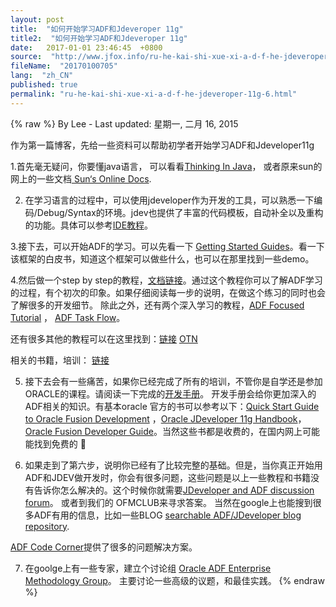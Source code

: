 ```yaml
---
layout: post
title:  "如何开始学习ADF和Jdeveroper 11g"
title2:  "如何开始学习ADF和Jdeveroper 11g"
date:   2017-01-01 23:46:45  +0800
source:  "http://www.jfox.info/ru-he-kai-shi-xue-xi-a-d-f-he-jdeveroper-11g-6.html"
fileName:  "20170100705"
lang:  "zh_CN"
published: true
permalink: "ru-he-kai-shi-xue-xi-a-d-f-he-jdeveroper-11g-6.html"
---
```

{% raw %}
By Lee - Last updated: 星期一, 二月 16, 2015

作为第一篇博客，先给一些资料可以帮助初学者开始学习ADF和Jdeveloper11g

1.首先毫无疑问，你要懂java语言， 可以看看[Thinking In Java](http://www.jfox.info/go.php?url=http://www.mindview.net/Books/TIJ/)， 或者原来sun的网上的一些文档[ Sun‘s Online Docs](http://www.jfox.info/go.php?url=http://java.sun.com/docs/books/tutorial/getStarted/index.html).

2. 在学习语言的过程中，可以使用jdeveloper作为开发的工具，可以熟悉一下编码/Debug/Syntax的环境。jdev也提供了丰富的代码模板，自动补全以及重构的功能。具体可以参考[IDE教程](http://www.jfox.info/go.php?url=http://st-curriculum.oracle.com/obe/jdev/obe11jdev/ps1/introjdevide/introjdevide.htm)。

3.接下去，可以开始ADF的学习。可以先看一下 [Getting Started Guides](http://www.jfox.info/go.php?url=http://www.oracle.com/technetwork/developer-tools/jdev/overview/jdeveloper-reviewrguide-086026.html)。看一下该框架的白皮书，知道这个框架可以做些什么，也可以在那里找到一些demo。

4.然后做一个step by step的教程，[文档链接](http://www.jfox.info/go.php?url=http://download.oracle.com/docs/cd/E18941_01/tutorials/jdtut_11r2_55/jdtut_11r2_55_1.html)。通过这个教程你可以了解ADF学习的过程，有个初次的印象。如果仔细阅读每一步的说明，在做这个练习的同时也会了解很多的开发细节。 除此之外，还有两个深入学习的教程，[ADF Focused Tutorial](http://www.jfox.info/go.php?url=http://st-curriculum.oracle.com/obe/jdev/obe11jdev/ps1/adf_richclient/adfrichclient.htm) ， [ADF Task Flow](http://www.jfox.info/go.php?url=http://st-curriculum.oracle.com/obe/jdev/obe11jdev/ps1/boundedtaskflow/bounded_task_flow.html)。

还有很多其他的教程可以在这里找到：[链接](http://www.jfox.info/go.php?url=http://download.oracle.com/docs/cd/E18941_01/tutorials/toc.htm)  [OTN](http://www.jfox.info/go.php?url=http://www.oracle.com/technetwork/developer-tools/jdev/overview/index-100269.html)

相关的书籍，培训： [链接](http://www.jfox.info/go.php?url=http://www.oracle.com/technetwork/developer-tools/jdev/training11g-090355.html)

5. 接下去会有一些痛苦，如果你已经完成了所有的培训，不管你是自学还是参加ORACLE的课程。请阅读一下完成的[开发手册](http://www.jfox.info/go.php?url=http://download.oracle.com/docs/cd/E16162_01/index.htm)。 开发手册会给你更加深入的ADF相关的知识。有基本oracle 官方的书可以参考以下：[Quick Start Guide to Oracle Fusion Development](http://www.jfox.info/go.php?url=http://www.mhprofessional.com/product.php?isbn=0071744282) ，[Oracle JDeveloper 11g Handbook](http://www.jfox.info/go.php?url=http://www.mhprofessional.com/product.php?isbn=0071602380&amp;%E2%81%9Ecat=112)，[Oracle Fusion Developer Guide](http://www.jfox.info/go.php?url=http://www.mhprofessional.com/product.php?cat=112&amp;isbn=0071622543)。当然这些书都是收费的，在国内网上可能能找到免费的 🙂

6. 如果走到了第六步，说明你已经有了比较完整的基础。但是，当你真正开始用ADF和JDEV做开发时，你会有很多问题，这些问题是以上一些教程和书籍没有告诉你怎么解决的。这个时候你就需要[JDeveloper and ADF discussion forum](http://www.jfox.info/go.php?url=http://forums.oracle.com/forums/forum.jspa?forumID=83)。 或者到我们的 OFMCLUB来寻求答案。 当然在google上也能搜到很多ADF有用的信息，比如一些BLOG [searchable ADF/JDeveloper blog repository](http://www.jfox.info/go.php?url=http://www.connotea.org/user/jdeveloper).

[ADF Code Corner](http://www.jfox.info/go.php?url=http://www.oracle.com/technetwork/developer-tools/adf/learnmore/index-101235.html)提供了很多的问题解决方案。

7. 在goolge上有一些专家，建立个讨论组 [Oracle ADF Enterprise Methodology Group](http://www.jfox.info/go.php?url=http://groups.google.com/group/adf-methodology)。 主要讨论一些高级的议题，和最佳实践。
{% endraw %}
